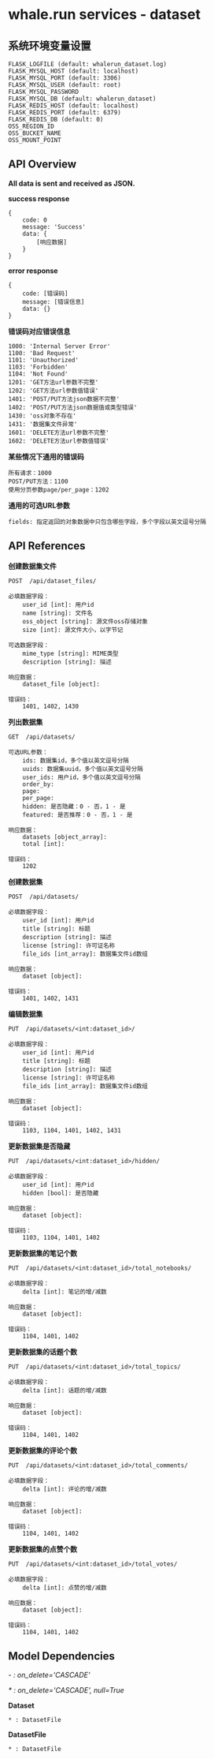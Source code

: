 # whale.run services - dataset

## 系统环境变量设置

    FLASK_LOGFILE (default: whalerun_dataset.log)
    FLASK_MYSQL_HOST (default: localhost)
    FLASK_MYSQL_PORT (default: 3306)
    FLASK_MYSQL_USER (default: root)
    FLASK_MYSQL_PASSWORD
    FLASK_MYSQL_DB (default: whalerun_dataset)
    FLASK_REDIS_HOST (default: localhost)
    FLASK_REDIS_PORT (default: 6379)
    FLASK_REDIS_DB (default: 0)
    OSS_REGION_ID
    OSS_BUCKET_NAME
    OSS_MOUNT_POINT

## API Overview

**All data is sent and received as JSON.**

**success response**

    {
        code: 0
        message: 'Success'
        data: {
            [响应数据]
        }
    }

**error response**

    {
        code: [错误码]
        message: [错误信息]
        data: {}
    }

**错误码对应错误信息**

    1000: 'Internal Server Error'
    1100: 'Bad Request'
    1101: 'Unauthorized'
    1103: 'Forbidden'
    1104: 'Not Found'
    1201: 'GET方法url参数不完整'
    1202: 'GET方法url参数值错误'
    1401: 'POST/PUT方法json数据不完整'
    1402: 'POST/PUT方法json数据值或类型错误'
    1430: 'oss对象不存在'
    1431: '数据集文件异常'
    1601: 'DELETE方法url参数不完整'
    1602: 'DELETE方法url参数值错误'

**某些情况下通用的错误码**

    所有请求：1000
    POST/PUT方法：1100
    使用分页参数page/per_page：1202

**通用的可选URL参数**

    fields: 指定返回的对象数据中只包含哪些字段，多个字段以英文逗号分隔

## API References

**创建数据集文件**

    POST  /api/dataset_files/

    必填数据字段：
        user_id [int]: 用户id
        name [string]: 文件名
        oss_object [string]: 源文件oss存储对象
        size [int]: 源文件大小，以字节记

    可选数据字段：
        mime_type [string]: MIME类型
        description [string]: 描述

    响应数据：
        dataset_file [object]:

    错误码：
        1401, 1402, 1430

**列出数据集**

    GET  /api/datasets/

    可选URL参数：
        ids: 数据集id，多个值以英文逗号分隔
        uuids: 数据集uuid，多个值以英文逗号分隔
        user_ids: 用户id，多个值以英文逗号分隔
        order_by:
        page:
        per_page:
        hidden: 是否隐藏：0 - 否，1 - 是
        featured: 是否推荐：0 - 否，1 - 是

    响应数据：
        datasets [object_array]:
        total [int]:

    错误码：
        1202

**创建数据集**

    POST  /api/datasets/

    必填数据字段：
        user_id [int]: 用户id
        title [string]: 标题
        description [string]: 描述
        license [string]: 许可证名称
        file_ids [int_array]: 数据集文件id数组

    响应数据：
        dataset [object]:

    错误码：
        1401, 1402, 1431

**编辑数据集**

    PUT  /api/datasets/<int:dataset_id>/

    必填数据字段：
        user_id [int]: 用户id
        title [string]: 标题
        description [string]: 描述
        license [string]: 许可证名称
        file_ids [int_array]: 数据集文件id数组

    响应数据：
        dataset [object]:

    错误码：
        1103, 1104, 1401, 1402, 1431

**更新数据集是否隐藏**

    PUT  /api/datasets/<int:dataset_id>/hidden/

    必填数据字段：
        user_id [int]: 用户id
        hidden [bool]: 是否隐藏

    响应数据：
        dataset [object]:

    错误码：
        1103, 1104, 1401, 1402

**更新数据集的笔记个数**

    PUT  /api/datasets/<int:dataset_id>/total_notebooks/

    必填数据字段：
        delta [int]: 笔记的增/减数

    响应数据：
        dataset [object]:

    错误码：
        1104, 1401, 1402

**更新数据集的话题个数**

    PUT  /api/datasets/<int:dataset_id>/total_topics/

    必填数据字段：
        delta [int]: 话题的增/减数

    响应数据：
        dataset [object]:

    错误码：
        1104, 1401, 1402

**更新数据集的评论个数**

    PUT  /api/datasets/<int:dataset_id>/total_comments/

    必填数据字段：
        delta [int]: 评论的增/减数

    响应数据：
        dataset [object]:

    错误码：
        1104, 1401, 1402

**更新数据集的点赞个数**

    PUT  /api/datasets/<int:dataset_id>/total_votes/

    必填数据字段：
        delta [int]: 点赞的增/减数

    响应数据：
        dataset [object]:

    错误码：
        1104, 1401, 1402

## Model Dependencies

_- : on_delete='CASCADE'_

_* : on_delete='CASCADE', null=True_

**Dataset**

    * : DatasetFile

**DatasetFile**

    * : DatasetFile
